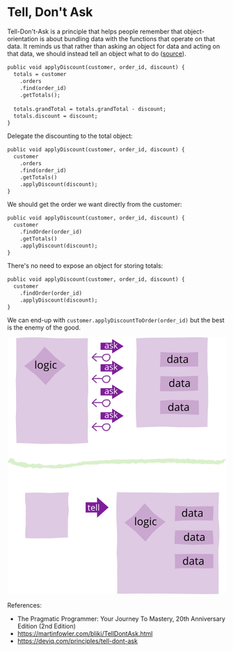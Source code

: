 # Tell, Don't Ask

Tell-Don't-Ask is a principle that helps people remember that object-orientation is about bundling data with the functions that operate on that data. It reminds us that rather than asking an object for data and acting on that data, we should instead tell an object what to do ([source](https://martinfowler.com/bliki/TellDontAsk.html)).

```
public void applyDiscount(customer, order_id, discount) {
  totals = customer
    .orders
    .find(order_id)
    .getTotals();

  totals.grandTotal = totals.grandTotal - discount;
  totals.discount = discount;
}
```

Delegate the discounting to the total object:

```
public void applyDiscount(customer, order_id, discount) {
  customer
    .orders
    .find(order_id)
    .getTotals()
    .applyDiscount(discount);
}
```

We should get the order we want directly from the customer:

```
public void applyDiscount(customer, order_id, discount) {
  customer
    .findOrder(order_id)
    .getTotals()
    .applyDiscount(discount);
}
```

There's no need to expose an object for storing totals:

```
public void applyDiscount(customer, order_id, discount) {
  customer
    .findOrder(order_id)
    .applyDiscount(discount);
}
```

We can end-up with `customer.applyDiscountToOrder(order_id)` but the best is the enemy of the good.


![TDA](./images/tda.png)

References:
* The Pragmatic Programmer: Your Journey To Mastery, 20th Anniversary Edition (2nd Edition)
* https://martinfowler.com/bliki/TellDontAsk.html
* https://deviq.com/principles/tell-dont-ask